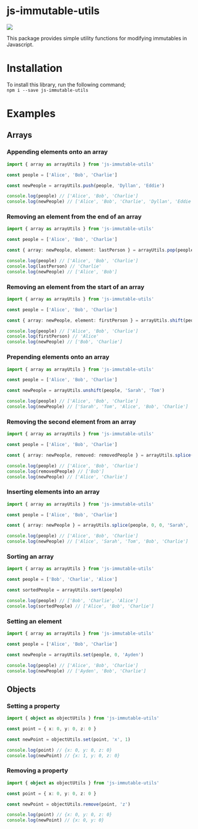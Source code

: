 # js-immutable-utils
![](https://github.com/thomasio101/js-immutable-utils/workflows/Node%20CI/badge.svg)

This package provides simple utility functions for modifying immutables in Javascript.
# Installation
To install this library, run the following command;  
`npm i --save js-immutable-utils`
# Examples
## Arrays
### Appending elements onto an array
[example]: # ({ "people": ["Alice", "Bob", "Charlie"], "newPeople": ["Alice", "Bob", "Charlie", "Dyllan", "Eddie"] })
```typescript
import { array as arrayUtils } from 'js-immutable-utils'

const people = ['Alice', 'Bob', 'Charlie']

const newPeople = arrayUtils.push(people, 'Dyllan', 'Eddie')

console.log(people) // ['Alice', 'Bob', 'Charlie']
console.log(newPeople) // ['Alice', 'Bob', 'Charlie', 'Dyllan', 'Eddie']
```
### Removing an element from the end of an array
[example]: # ({ "people": ["Alice", "Bob", "Charlie"], "lastPerson": "Charlie", "newPeople": ["Alice", "Bob"] })
```typescript
import { array as arrayUtils } from 'js-immutable-utils'

const people = ['Alice', 'Bob', 'Charlie']

const { array: newPeople, element: lastPerson } = arrayUtils.pop(people)

console.log(people) // ['Alice', 'Bob', 'Charlie']
console.log(lastPerson) // 'Charlie'
console.log(newPeople) // ['Alice', 'Bob']
```
### Removing an element from the start of an array
```typescript
import { array as arrayUtils } from 'js-immutable-utils'

const people = ['Alice', 'Bob', 'Charlie']

const { array: newPeople, element: firstPerson } = arrayUtils.shift(people)

console.log(people) // ['Alice', 'Bob', 'Charlie']
console.log(firstPerson) // 'Alice'
console.log(newPeople) // ['Bob', 'Charlie']
```
### Prepending elements onto an array
[example]: # ({ "people": ["Alice", "Bob", "Charlie"], "newPeople": ["Sarah", "Tom", "Alice", "Bob", "Charlie"] })
```typescript
import { array as arrayUtils } from 'js-immutable-utils'

const people = ['Alice', 'Bob', 'Charlie']

const newPeople = arrayUtils.unshift(people, 'Sarah', 'Tom')

console.log(people) // ['Alice', 'Bob', 'Charlie']
console.log(newPeople) // ['Sarah', 'Tom', 'Alice', 'Bob', 'Charlie']
```
### Removing the second element from an array
[example]: # ({ "people": ["Alice", "Bob", "Charlie"], "removedPeople": ["Bob"], "newPeople": ["Alice", "Charlie"] })
```typescript
import { array as arrayUtils } from 'js-immutable-utils'

const people = ['Alice', 'Bob', 'Charlie']

const { array: newPeople, removed: removedPeople } = arrayUtils.splice(people, 0)

console.log(people) // ['Alice', 'Bob', 'Charlie']
console.log(removedPeople) // ['Bob']
console.log(newPeople) // ['Alice', 'Charlie']
```
### Inserting elements into an array
[example]: # ({ "people": ["Alice", "Bob", "Charlie"], "newPeople": ["Alice", "Sarah", "Tom", "Bob", "Charlie"] })
```typescript
import { array as arrayUtils } from 'js-immutable-utils'

const people = ['Alice', 'Bob', 'Charlie']

const { array: newPeople } = arrayUtils.splice(people, 0, 0, 'Sarah', 'Tom')

console.log(people) // ['Alice', 'Bob', 'Charlie']
console.log(newPeople) // ['Alice', 'Sarah', 'Tom', 'Bob', 'Charlie']
```
### Sorting an array
[example]: # ({ "people": ["Bob", "Charlie", "Alice"], "sortedPeople": ["Alice", "Bob", "Charlie"] })
```typescript
import { array as arrayUtils } from 'js-immutable-utils'

const people = ['Bob', 'Charlie', 'Alice']

const sortedPeople = arrayUtils.sort(people)

console.log(people) // ['Bob', 'Charlie', 'Alice']
console.log(sortedPeople) // ['Alice', 'Bob', 'Charlie']
```
### Setting an element
[example]: # ({ "people": ["Alice", "Bob", "Charlie"], "newPeople": ["Ayden", "Bob", "Charlie"] })
```typescript
import { array as arrayUtils } from 'js-immutable-utils'

const people = ['Alice', 'Bob', 'Charlie']

const newPeople = arrayUtils.set(people, 0, 'Ayden')

console.log(people) // ['Alice', 'Bob', 'Charlie']
console.log(newPeople) // ['Ayden', 'Bob', 'Charlie']
```
## Objects
### Setting a property
[example]: # ({ "point": { "x": 0, "y": 0, "z": 0 }, "newPoint": { "x": 1, "y": 0, "z": 0 } })
```typescript
import { object as objectUtils } from 'js-immutable-utils'

const point = { x: 0, y: 0, z: 0 }

const newPoint = objectUtils.set(point, 'x', 1)

console.log(point) // {x: 0, y: 0, z: 0}
console.log(newPoint) // {x: 1, y: 0, z: 0}
```
### Removing a property
[example]: # ({ "point": { "x": 0, "y": 0, "z": 0 }, "newPoint": { "x": 0, "y": 0 } })
```typescript
import { object as objectUtils } from 'js-immutable-utils'

const point = { x: 0, y: 0, z: 0 }

const newPoint = objectUtils.remove(point, 'z')

console.log(point) // {x: 0, y: 0, z: 0}
console.log(newPoint) // {x: 0, y: 0}
```
